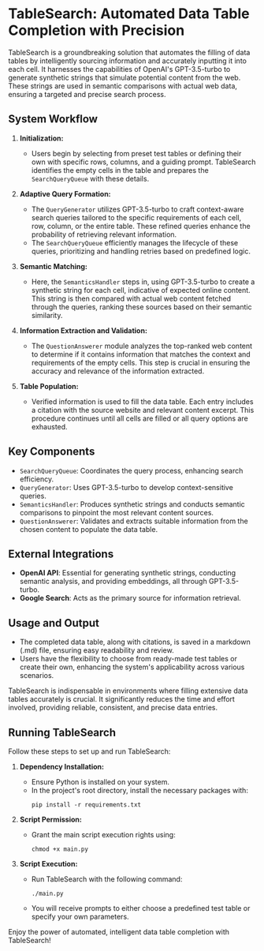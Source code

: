 # TableSearch: Automated Data Table Completion with Precision

TableSearch is a groundbreaking solution that automates the filling of data tables by intelligently sourcing information and accurately inputting it into each cell. It harnesses the capabilities of OpenAI's GPT-3.5-turbo to generate synthetic strings that simulate potential content from the web. These strings are used in semantic comparisons with actual web data, ensuring a targeted and precise search process.

## System Workflow

1. **Initialization:**
   - Users begin by selecting from preset test tables or defining their own with specific rows, columns, and a guiding prompt. TableSearch identifies the empty cells in the table and prepares the `SearchQueryQueue` with these details.

2. **Adaptive Query Formation:**
   - The `QueryGenerator` utilizes GPT-3.5-turbo to craft context-aware search queries tailored to the specific requirements of each cell, row, column, or the entire table. These refined queries enhance the probability of retrieving relevant information.
   - The `SearchQueryQueue` efficiently manages the lifecycle of these queries, prioritizing and handling retries based on predefined logic.

3. **Semantic Matching:**
   - Here, the `SemanticsHandler` steps in, using GPT-3.5-turbo to create a synthetic string for each cell, indicative of expected online content. This string is then compared with actual web content fetched through the queries, ranking these sources based on their semantic similarity.

4. **Information Extraction and Validation:**
   - The `QuestionAnswerer` module analyzes the top-ranked web content to determine if it contains information that matches the context and requirements of the empty cells. This step is crucial in ensuring the accuracy and relevance of the information extracted.

5. **Table Population:**
   - Verified information is used to fill the data table. Each entry includes a citation with the source website and relevant content excerpt. This procedure continues until all cells are filled or all query options are exhausted.

## Key Components

- `SearchQueryQueue`: Coordinates the query process, enhancing search efficiency.
- `QueryGenerator`: Uses GPT-3.5-turbo to develop context-sensitive queries.
- `SemanticsHandler`: Produces synthetic strings and conducts semantic comparisons to pinpoint the most relevant content sources.
- `QuestionAnswerer`: Validates and extracts suitable information from the chosen content to populate the data table.

## External Integrations

- **OpenAI API**: Essential for generating synthetic strings, conducting semantic analysis, and providing embeddings, all through GPT-3.5-turbo.
- **Google Search**: Acts as the primary source for information retrieval.

## Usage and Output

- The completed data table, along with citations, is saved in a markdown (.md) file, ensuring easy readability and review.
- Users have the flexibility to choose from ready-made test tables or create their own, enhancing the system's applicability across various scenarios.

TableSearch is indispensable in environments where filling extensive data tables accurately is crucial. It significantly reduces the time and effort involved, providing reliable, consistent, and precise data entries.

## Running TableSearch

Follow these steps to set up and run TableSearch:

1. **Dependency Installation:**
   - Ensure Python is installed on your system.
   - In the project's root directory, install the necessary packages with:
     ```
     pip install -r requirements.txt
     ```

2. **Script Permission:**
   - Grant the main script execution rights using:
     ```
     chmod +x main.py
     ```

3. **Script Execution:**
   - Run TableSearch with the following command:
     ```
     ./main.py
     ```
   - You will receive prompts to either choose a predefined test table or specify your own parameters.

Enjoy the power of automated, intelligent data table completion with TableSearch!
